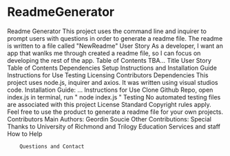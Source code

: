 # ReadmeGenerator

Readme Generator
        This project uses the command line and inquirer to prompt users with questions in order to generate a readme file. The readme is written to a file called "NewReadme"
        User Story
        As a developer, I want an app that wanlks me through created a readme file, so I can focus on developing the rest of the app.
        Table of Contents TBA...
          Title
          User Story
          Table of Contents
          Dependencies
          Setup Instructions and Installation Guide
          Instructions for Use
          Testing
          Licensing
          Contributors
        Dependencies 
        This project uses node.js, inquirer and axios. It was written using visual studios code.
        Installation Guide:
        ...
        Instructions for Use
        Clone Github Repo, open index.js in terminal, run " node index.js "
        Testing
        No automated testing files are associated with this project
        License
        Standard Copyright rules apply. Feel free to use the product to generate a readme file for your own projects.
        Contributors
            Main Authors: Geordin Soucie
            Other Contributions: Special Thanks to University of Richmond and Trilogy Education Services and staff
        How to Help
        
        Questions and Contact
